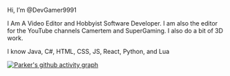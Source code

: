 Hi, I’m @DevGamer9991

I Am A Video Editor and Hobbyist Software Developer. I am also the editor for the YouTube channels Camertem and SuperGaming. I also do a bit of 3D work.

I know Java, C#, HTML, CSS, JS, React, Python, and Lua

[![Parker's github activity graph](https://activity-graph.herokuapp.com/graph?username=DevGamer9991&theme=github)](https://github.com/ashutosh00710/github-readme-activity-graph)
